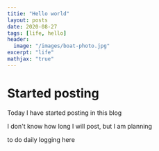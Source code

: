 ```yaml
---
titie: "Hello world"
layout: posts
date: 2020-08-27
tags: [life, hello]
header:
  image: "/images/boat-photo.jpg"
excerpt: "life"
mathjax: "true"
---
```


# Started posting
Today I have started posting in this blog

I don't know how long I will post, but I am planning

to do daily logging here
